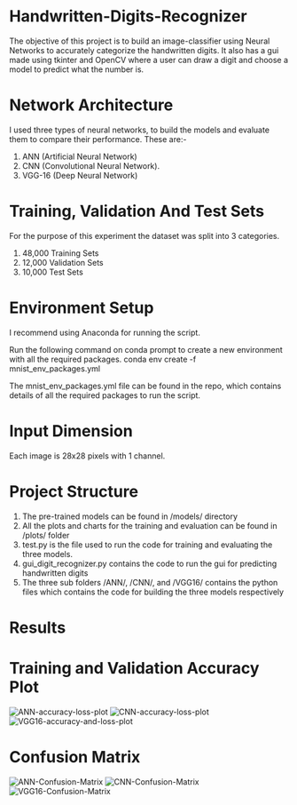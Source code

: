 # Handwritten-Digits-Recognizer
The objective of this project is to build an image-classifier using Neural Networks to accurately categorize the handwritten digits. It also has a gui made using tkinter and OpenCV where a user can draw a digit and choose a model to predict what the number is.

# Network Architecture

I used three types of neural networks, to build the models and evaluate them to compare their performance.
These are:-
1. ANN (Artificial Neural Network)
2. CNN (Convolutional Neural Network).
3. VGG-16 (Deep Neural Network)

# Training, Validation And Test Sets

For the purpose of this experiment the dataset was split into 3 categories.
1. 48,000 Training Sets
2. 12,000 Validation Sets
3. 10,000 Test Sets

# Environment Setup

I recommend using Anaconda for running the script.

Run the following command on conda prompt to create a new environment with all the required packages.
conda env create -f mnist_env_packages.yml

The mnist_env_packages.yml file can be found in the repo, which contains details of all the required packages to run the script.

# Input Dimension

Each image is 28x28 pixels with 1 channel.

# Project Structure

1. The pre-trained models can be found in /models/ directory
2. All the plots and charts for the training and evaluation can be found in /plots/ folder
3. test.py is the file used to run the code for training and evaluating the three models.
4. gui_digit_recognizer.py contains the code to run the gui for predicting handwritten digits
5. The three sub folders /ANN/, /CNN/, and /VGG16/ contains the python files which contains the code for building the three models respectively

# Results

# Training and Validation Accuracy Plot

![ANN-accuracy-loss-plot](https://user-images.githubusercontent.com/37738265/147532019-d9ee91e7-5659-4f1b-a7ff-ad13f23f861e.png)
![CNN-accuracy-loss-plot](https://user-images.githubusercontent.com/37738265/147532022-43839bd1-0798-48bb-8c9e-bb80a5e58139.png)
![VGG16-accuracy-and-loss-plot](https://user-images.githubusercontent.com/37738265/147532026-9fccced7-a0f5-41cc-b028-2a3d03694c8c.png)

# Confusion Matrix

![ANN-Confusion-Matrix](https://user-images.githubusercontent.com/37738265/147532057-adba68b2-f596-4afa-aa9b-92a7d7d0ec09.png)
![CNN-Confusion-Matrix](https://user-images.githubusercontent.com/37738265/147532060-20c19b1f-36c4-4b19-bcc9-00c2771fd44d.png)
![VGG16-Confusion-Matrix](https://user-images.githubusercontent.com/37738265/147532065-1b54ed9f-8e33-462d-b155-c2702a03cdc3.png)


